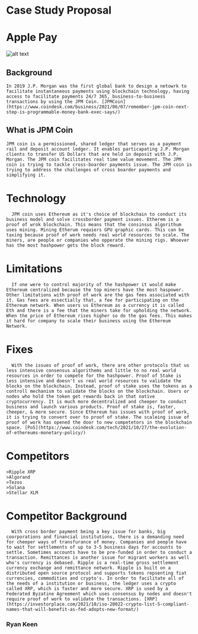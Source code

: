 
# Case Study Proposal 
# Apple Pay 
![alt text](JPM.png)
## Background 
    In 2019 J.P. Morgan was the first global bank to design a netowrk to facilitate instantaneous payments using blockchain technology, having access to facilitate payments 24/7 365, business-to-business transactions by using the JPM Coin. [JPMCoin](https://www.coindesk.com/business/2021/06/07/remember-jpm-coin-next-step-is-programmable-money-bank-exec-says/)
## What is JPM Coin
    JPM coin is a permissioned, shared ledger that serves as a payment rail and deposit account ledger. It enables particapating J.P. Morgan clients to transfer US Dollars that are held in deposit with J.P. Morgan. The JPM coin facilitates real time value movement. The JPM coin is trying to tackle cross-boarder payments issue. The JPM coin is trying to address the challenges of cross boarder payments and simplifying it.
# Technology
      JPM coin uses Ethereum as it's choice of blockchain to conduct its business model and solve crossborder payment issues. Etherem is a proof of wrok blockchain. This means that the consinsus algorithum uses mining. Mining Etherum requiers GPU graphic cards. This can be taxing because proof of work needs real world resources to scale. The miners, are people or companies who opperate the mining rigs. Whoever has the most hashpower gets the block reward. 

# Limitations
      If one were to control majority of the hashpower it would make Ethereum centralized because the top miners have the most haspower. Other limitations with proof of work are the gas fees associated with it. Gas fees are essectially that, a fee for participating on the Ethereum network. When users us Ethereum as a currency it is called Eth and there is a fee that the miners take for upholding the network. When the price of Ethereum rises higher so do the gas fees. This makes it hard for company to scale their business using the Ethereum Network. 
  
 # Fixes
      With the issues of proof of work, there are other protocols that us less intensive consensus algorithems and little to no real world resources in order to compete for the hashpower. Proof of Stake is less intensive and doesn't us real world resources to validate the blocks on the blockchain. Instead, proof of stake uses the tokens as a controll mechanism to validate the blocks on the blockchain. Users or nodes who hold the token get rewards back in that native cryptocurrency. It is much more decentralized and cheeper to conduct business and launch various products. Proof of stake is, faster, cheeper, & more secure. Since Ethereum has issues with proof of work, it is trying to convert over to proof of stake. The scaleing issue of proof of work has opened the door to new competetors in the blockchain space. [PoS](https://www.coindesk.com/tech/2021/10/27/the-evolution-of-ethereums-monetary-policy/)

# Competitors 

    >Ripple XRP
    >Algorand 
    >Tezos
    >Solana
    >Stellar XLM
    
# Competitor Background
      With cross border payment being a key issue for banks, big coorporations and financial institutions, there is a demanding need for cheeper ways of transfurance of money. Companies and people have to wait for settlements of up to 3-5 business days for accounts to settle. Sometimes accounts have to be pre-funded in order to conduct a transaction. Remittances is another issue for migrant workers as well who's currency is debased. Ripple is a real-time gross settlement currency exchange and remittance network. Ripple is built on a distributed open source protocol and supports tokens repsenting fiat currencies, commodities and crypto's. In order to facilitate all of the needs of a institution or business, the ledger uses a crypto called XRP, which is faster and more secure. XRP is used by a Federated Byzatine Agreement which uses consensus by nodes and doesn't require proof of work to validate the transactions. [XRP](https://investorplace.com/2021/10/iso-20022-crypto-list-5-compliant-names-that-will-benefit-as-fed-adopts-new-format/)

### Ryan Keen